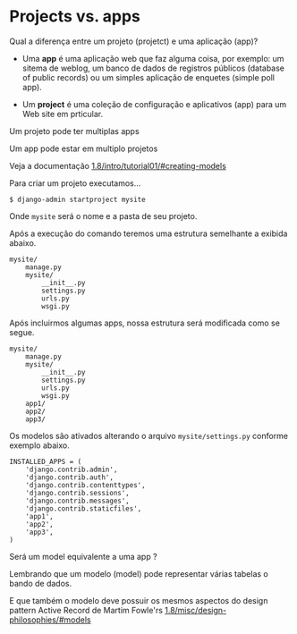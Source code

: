 Projects vs. apps
===

Qual a diferença entre um projeto (projetct) e uma aplicação (app)?

- Uma __app__ é uma aplicação web que faz alguma coisa, por exemplo:
  um sitema de weblog, um banco de dados de registros públicos (database of public records)
  ou um simples aplicação de enquetes (simple poll app).

- Um __project__ é uma coleção de configuração e aplicativos (app) para um Web site em prticular.
  
Um projeto pode ter multiplas apps

Um app pode estar em multiplo projetos

Veja a documentação [1.8/intro/tutorial01/#creating-models](https://docs.djangoproject.com/en/1.8/intro/tutorial01/#creating-models)

Para criar um projeto executamos...

    $ django-admin startproject mysite

Onde `mysite` será o nome e a pasta de seu projeto.

Após a execução do comando teremos uma estrutura semelhante a exibida abaixo.

    mysite/
        manage.py
        mysite/
            __init__.py
            settings.py
            urls.py
            wsgi.py

Após incluirmos algumas apps, nossa estrutura será modificada como se segue.

    mysite/
        manage.py
        mysite/
            __init__.py
            settings.py
            urls.py
            wsgi.py
        app1/
        app2/
        app3/

Os modelos são ativados alterando o arquivo `mysite/settings.py` conforme exemplo abaixo.

    INSTALLED_APPS = (
        'django.contrib.admin',
        'django.contrib.auth',
        'django.contrib.contenttypes',
        'django.contrib.sessions',
        'django.contrib.messages',
        'django.contrib.staticfiles',
        'app1',
        'app2',
        'app3',        
    )


Será um model equivalente a uma app ?

Lembrando que um modelo (model) pode representar várias tabelas o bando de dados.

E que também o modelo deve possuir os mesmos aspectos do design pattern Active Record de Martim Fowle'rs
[1.8/misc/design-philosophies/#models](https://docs.djangoproject.com/en/1.8/misc/design-philosophies/#models)
